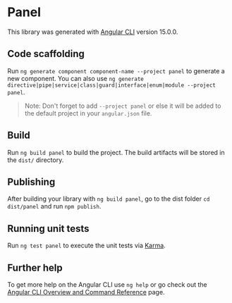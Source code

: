 # Panel

This library was generated with [Angular CLI](https://github.com/angular/angular-cli) version 15.0.0.

## Code scaffolding

Run `ng generate component component-name --project panel` to generate a new component. You can also use `ng generate directive|pipe|service|class|guard|interface|enum|module --project panel`.
> Note: Don't forget to add `--project panel` or else it will be added to the default project in your `angular.json` file. 

## Build

Run `ng build panel` to build the project. The build artifacts will be stored in the `dist/` directory.

## Publishing

After building your library with `ng build panel`, go to the dist folder `cd dist/panel` and run `npm publish`.

## Running unit tests

Run `ng test panel` to execute the unit tests via [Karma](https://karma-runner.github.io).

## Further help

To get more help on the Angular CLI use `ng help` or go check out the [Angular CLI Overview and Command Reference](https://angular.io/cli) page.

